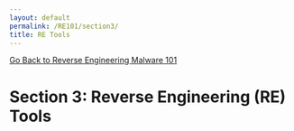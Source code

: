 ```yaml
---
layout: default
permalink: /RE101/section3/
title: RE Tools
---
```

[Go Back to Reverse Engineering Malware 101](https://securedorg.github.io/RE101/)

# Section 3: Reverse Engineering (RE) Tools #
